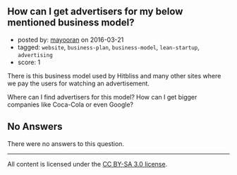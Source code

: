## How can I get advertisers for my below mentioned business model?

- posted by: [mayooran](https://stackexchange.com/users/3101854/mayooran) on 2016-03-21
- tagged: `website`, `business-plan`, `business-model`, `lean-startup`, `advertising`
- score: 1

There is this business model used by Hitbliss and many other sites where we pay the users for watching an advertisement. 

Where can I find advertisers for this model? 
How can I get bigger companies like Coca-Cola or even Google? 

## No Answers

There were no answers to this question.


---

All content is licensed under the [CC BY-SA 3.0 license](https://creativecommons.org/licenses/by-sa/3.0/).
